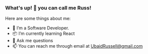 ### What's up! 👋  you can call me Russ!


Here are some things about me:

- 🔭 I’m a Software Developer.
- 📦 I’m currently learning React
- 💬 Ask me questions
- 📫 You can reach me through email at UbaidRussell@gmail.com


